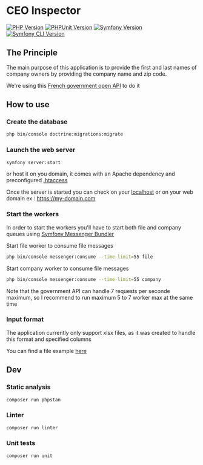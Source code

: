 # CEO Inspector

[![PHP Version](https://img.shields.io/badge/PHP-8.1.5-green.svg)](https://www.php.net/releases/8.1.5.php)
[![PHPUnit Version](https://img.shields.io/badge/PHPUnit-9.6.15-green.svg)](https://phpunit.de/)
[![Symfony Version](https://img.shields.io/badge/Symfony-6.2.14-blue.svg)](https://symfony.com/releases/6.0.20)
[![Symfony CLI Version](https://img.shields.io/badge/SymfonyCLI-5.4.8-blue.svg)](https://symfony.com/releases/6.0.20)

## The Principle

The main purpose of this application is to provide the first and last names of company owners by providing the company name and zip code.

We're using this [French government open API](https://api.gouv.fr/les-api/api-recherche-entreprises) to do it

## How to use

### Create the database
```Bash
php bin/console doctrine:migrations:migrate
```

### Launch the web server
```Bash
symfony server:start
```
or host it on you domain, it comes with an Apache dependency and preconfigured [.htaccess](https://github.com/ThibaultLassiaz/CEOInspector/blob/master/public/.htaccess)

Once the server is started you can check on your [localhost](http://127.0.0.1:8000) or on your web domain ex : https://my-domain.com

### Start the workers

In order to start the workers you'll have to start both file and company queues using [Symfony Messenger Bundler](https://symfony.com/doc/current/messenger.html)


Start file worker to consume file messages
```Bash
php bin/console messenger:consume --time-limit=55 file
```

Start company worker to consume file messages

```Bash
php bin/console messenger:consume --time-limit=55 company
```

Note that the government API can handle 7 requests per seconde maximum, so I recommend to run maximum 5 to 7 worker max at the same time 

### Input format

The application currently only support xlsx files, as it was created to handle this format and specified columns

You can find a file example [here](https://github.com/ThibaultLassiaz/CEOInspector/blob/master/src/Dummy/test_file.xlsx)


## Dev

### Static analysis

```Bash
composer run phpstan
```

### Linter

```Bash
composer run linter
```

### Unit tests

```Bash
composer run unit
```